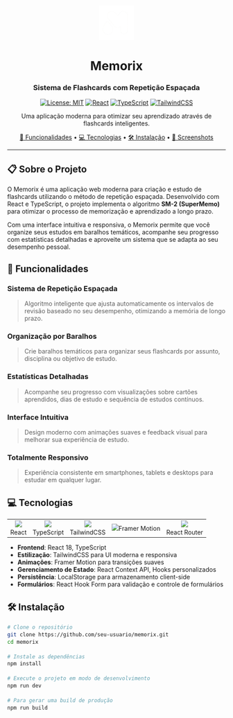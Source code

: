 <div align="center">
  <img src="./src/assets/logo.png" alt="Memorix Logo" width="80" />
  
  # Memorix

  <h3>Sistema de Flashcards com Repetição Espaçada</h3>
  
  [![License: MIT](https://img.shields.io/badge/License-MIT-blue.svg)](https://opensource.org/licenses/MIT)
  [![React](https://img.shields.io/badge/React-18.x-61DAFB?logo=react&logoColor=white)](https://reactjs.org/)
  [![TypeScript](https://img.shields.io/badge/TypeScript-4.x-3178C6?logo=typescript&logoColor=white)](https://www.typescriptlang.org/)
  [![TailwindCSS](https://img.shields.io/badge/TailwindCSS-3.x-38B2AC?logo=tailwindcss&logoColor=white)](https://tailwindcss.com/)
</div>

<div align="center">
  <p>Uma aplicação moderna para otimizar seu aprendizado através de flashcards inteligentes.</p>
  
  [🚀 Funcionalidades](#funcionalidades) •
  [💻 Tecnologias](#tecnologias) •
  [🛠️ Instalação](#instalação) •
  [📱 Screenshots](#screenshots)
</div>

---

## 📋 Sobre o Projeto

O Memorix é uma aplicação web moderna para criação e estudo de flashcards utilizando o método de repetição espaçada. Desenvolvido com React e TypeScript, o projeto implementa o algoritmo **SM-2 (SuperMemo)** para otimizar o processo de memorização e aprendizado a longo prazo.

Com uma interface intuitiva e responsiva, o Memorix permite que você organize seus estudos em baralhos temáticos, acompanhe seu progresso com estatísticas detalhadas e aproveite um sistema que se adapta ao seu desempenho pessoal.

## 🚀 Funcionalidades <a name="funcionalidades"></a>

### Sistema de Repetição Espaçada

> Algoritmo inteligente que ajusta automaticamente os intervalos de revisão baseado no seu desempenho, otimizando a memória de longo prazo.

### Organização por Baralhos

> Crie baralhos temáticos para organizar seus flashcards por assunto, disciplina ou objetivo de estudo.

### Estatísticas Detalhadas

> Acompanhe seu progresso com visualizações sobre cartões aprendidos, dias de estudo e sequência de estudos contínuos.

### Interface Intuitiva

> Design moderno com animações suaves e feedback visual para melhorar sua experiência de estudo.

### Totalmente Responsivo

> Experiência consistente em smartphones, tablets e desktops para estudar em qualquer lugar.

## 💻 Tecnologias <a name="tecnologias"></a>

<table>
  <tr>
    <td align="center">
      <img src="https://cdn.jsdelivr.net/gh/devicons/devicon/icons/react/react-original.svg" width="40" />
      <br>React
    </td>
    <td align="center">
      <img src="https://cdn.jsdelivr.net/gh/devicons/devicon/icons/typescript/typescript-original.svg" width="40" />
      <br>TypeScript
    </td>
    <td align="center">
      <img src="https://cdn.jsdelivr.net/gh/devicons/devicon/icons/tailwindcss/tailwindcss-original.svg" width="40" />
      <br>TailwindCSS
    </td>
    <td align="center">
      <img src="https://cdn.jsdelivr.net/gh/devicons/devicon@latest/icons/framermotion/framermotion-original.svg" width="40"
      <br>Framer Motion
    </td>
    <td align="center">
      <img src="https://cdn.jsdelivr.net/gh/devicons/devicon@latest/icons/reactrouter/reactrouter-original.svg" width="40" />
      <br>React Router
    </td>
  </tr>
</table>

- **Frontend**: React 18, TypeScript
- **Estilização**: TailwindCSS para UI moderna e responsiva
- **Animações**: Framer Motion para transições suaves
- **Gerenciamento de Estado**: React Context API, Hooks personalizados
- **Persistência**: LocalStorage para armazenamento client-side
- **Formulários**: React Hook Form para validação e controle de formulários

## 🛠️ Instalação <a name="instalação"></a>

```bash
# Clone o repositório
git clone https://github.com/seu-usuario/memorix.git
cd memorix

# Instale as dependências
npm install

# Execute o projeto em modo de desenvolvimento
npm run dev

# Para gerar uma build de produção
npm run build
```
